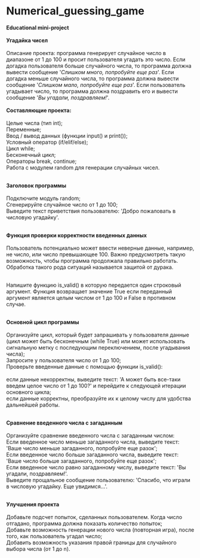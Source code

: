 # Numerical_guessing_game<br>
<b>Educational mini-project</b><br><br>
<b>Угадайка чисел</b><br><br>
Описание проекта: программа генерирует случайное число в диапазоне от 1 до 100 и просит пользователя угадать это число. Если догадка пользователя больше случайного числа, то программа должна вывести сообщение '<i>Слишком много, попробуйте еще раз</i>'. Если догадка меньше случайного числа, то программа должна вывести сообщение '<i>Слишком мало, попробуйте еще раз</i>'. Если пользователь угадывает число, то программа должна поздравить его и вывести сообщение '<i>Вы угадали, поздравляем!</i>'.
<br><br>
<b>Составляющие проекта:</b>
<br><br>
Целые числа (тип int);<br>
Переменные;<br>
Ввод / вывод данных (функции input() и print());<br>
Условный оператор (if/elif/else);<br>
Цикл while;<br>
Бесконечный цикл;<br>
Операторы break, continue;<br>
Работа с модулем random для генерации случайных чисел.<br><br>

<b>Заголовок программы</b><br><br>
Подключите модуль random;<br>
Сгенерируйте случайное число от 1 до 100;<br>
Выведите текст приветствия пользователю: 'Добро пожаловать в числовую угадайку'.<br><br>

<b>Функция проверки корректности введенных данных</b><br><br>
Пользователь потенциально может ввести неверные данные, например, не число, или число превышающее 100. Важно предусмотреть такую возможность, чтобы программа продолжала правильно работать. Обработка такого рода ситуаций называется защитой от дурака.<br><br>

Напишите функцию is_valid() в которую передается один строковый аргумент. Функция возвращает значение True если переданный аргумент является целым числом от 1 до 100 и False в противном случае.<br><br>

<b>Основной цикл программы</b><br><br>
Организуйте цикл, который будет запрашивать у пользователя данные (цикл может быть бесконечным (while True) или может использовать сигнальную метку с последующим переключением, после угадывания числа);<br>
Запросите у пользователя число от 1 до 100;<br>
Проверьте введенные данные с помощью функции is_valid():<br><br>
если данные некорректны, выведите текст: 'А может быть все-таки введем целое число от 1 до 100?' и перейдите к следующей итерации основного цикла;<br>
если данные корректны, преобразуйте их к целому числу для удобства дальнейшей работы.<br><br>

<b>Сравнение введенного числа с загаданным</b><br><br>
Организуйте сравнение введенного числа с загаданным числом:<br>
Если введенное число меньше загаданного числа, выведите текст: 'Ваше число меньше загаданного, попробуйте еще разок';<br>
Если введенное число больше загаданного числа, выведите текст: 'Ваше число больше загаданного, попробуйте еще разок';<br>
Если введенное число равно загаданному числу, выведите текст: 'Вы угадали, поздравляем!'.<br>
Выведите прощальное сообщение пользователю: 'Спасибо, что играли в числовую угадайку. Еще увидимся...'.<br><br>

<b>Улучшения проекта</b><br><br>
Добавьте подсчет попыток, сделанных пользователем. Когда число отгадано, программа должна показать количество попыток;<br>
Добавьте возможность генерации нового числа (повторная игра), после того, как пользователь угадал число;<br>
Добавить возможность указания правой границы для случайного выбора числа (от 1 до n).<br>
